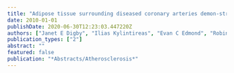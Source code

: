 ```yaml
---
title: "Adipose tissue surrounding diseased coronary arteries demon-strates a pro-atherogenic profile"
date: 2010-01-01
publishDate: 2020-06-30T12:23:03.447220Z
authors: ["Janet E Digby", "Ilias Kylintireas", "Evan C Edmond", "Robin P Choudhury"]
publication_types: ["2"]
abstract: ""
featured: false
publication: "*Abstracts/Atherosclerosis*"
---
```


